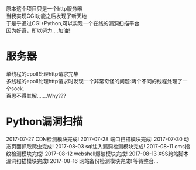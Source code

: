 原本这个项目只是一个http服务器<br>
当我实现CGI功能之后发现了新天地<br>
于是乎通过CGI+Python,可以实现一个在线的漏洞扫描平台<br>
因为好奇，所以努力....加油!<br>

<h1>服务器</h1>
单线程的epoll处理http请求完毕<br>
多线程的epoll处理http请求时发现一个非常奇怪的问题:两个不同的线程处理了一个sock.<br>
百思不得其解.......Why???<br>

<h1>Python漏洞扫描</h1>
2017-07-27 CDN检测模块完成!
2017-07-28 端口扫描模块完成!
2017-07-30 动态页面抓取爬虫完成!
2017-08-03 sql注入漏洞检测模块完成!
2017-08-11 cms指纹检测模块完成!
2017-08-12 webshell爆破模块完成!
2017-08-13 XSS跨站脚本漏洞扫描模块完成!
2017-08-16 网站备份检测模块完成!
等待整合...
